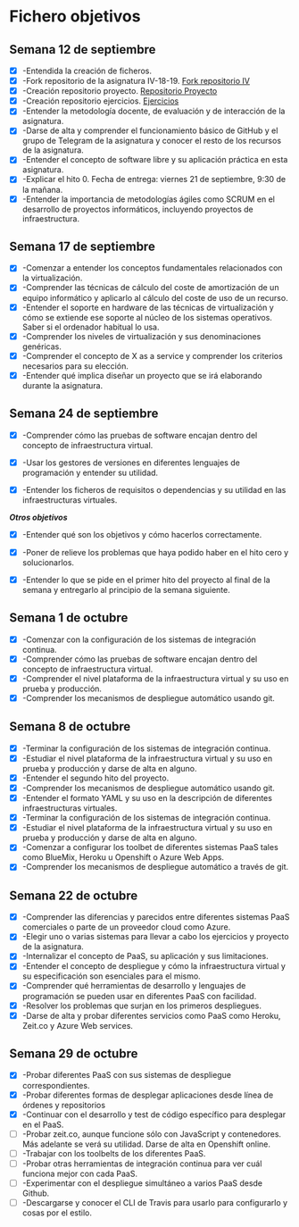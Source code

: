 # Fichero objetivos
## Semana 12 de septiembre
- [x] -Entendida la creación de ficheros.
- [x] -Fork repositorio de la asignatura IV-18-19. [Fork repositorio IV](https://github.com/juaneml/IV-18-19)
- [x] -Creación repositorio proyecto. [Repositorio Proyecto](https://github.com/juaneml/IV_1819_Proyecto)
- [x] -Creación repositorio ejercicios. [Ejercicios](https://github.com/juaneml/Ejercicios-IV)
- [x] -Entender la metodología docente, de evaluación y de interacción de la asignatura.
- [x] -Darse de alta y comprender el funcionamiento básico de GitHub y el grupo de Telegram de la asignatura y conocer el resto de los recursos de la asignatura.
- [x] -Entender el concepto de software libre y su aplicación práctica en esta asignatura.
- [x] -Explicar el hito 0. Fecha de entrega: viernes 21 de septiembre, 9:30 de la mañana.
- [x] -Entender la importancia de metodologías ágiles como SCRUM en el desarrollo de proyectos informáticos, incluyendo proyectos de infraestructura.

## Semana 17 de septiembre
- [x] -Comenzar a entender los conceptos fundamentales relacionados con la virtualización.
- [x] -Comprender las técnicas de cálculo del coste de amortización de un equipo informático y aplicarlo al cálculo del coste de uso de un recurso.
- [x] -Entender el soporte en hardware de las técnicas de virtualización y cómo se extiende ese soporte al núcleo de los sistemas operativos. Saber si el ordenador habitual lo usa.
- [x] -Comprender los niveles de virtualización y sus denominaciones genéricas.
- [x] -Comprender el concepto de X as a service y comprender los criterios necesarios para su elección.
- [x] -Entender qué implica diseñar un proyecto que se irá elaborando durante la asignatura.

## Semana 24 de septiembre
- [x] -Comprender cómo las pruebas de software encajan dentro del concepto de infraestructura virtual.

- [x] -Usar los gestores de versiones en diferentes lenguajes de programación y entender su utilidad.

- [x] -Entender los ficheros de requisitos o dependencias y su utilidad en las infraestructuras virtuales.

***Otros objetivos***
- [x] -Entender qué son los objetivos y cómo hacerlos correctamente.

- [x] -Poner de relieve los problemas que haya podido haber en el hito cero y solucionarlos.

- [x] -Entender lo que se pide en el primer hito del proyecto al final de la semana y entregarlo al principio de la semana siguiente.

## Semana 1 de octubre
- [x] -Comenzar con la configuración de los sistemas de integración continua.
- [x] -Comprender cómo las pruebas de software encajan dentro del concepto de infraestructura virtual.
- [x] -Comprender el nivel plataforma de la infraestructura virtual y su uso en prueba y producción.
- [x] -Comprender los mecanismos de despliegue automático usando git.

## Semana 8 de octubre
- [x] -Terminar la configuración de los sistemas de integración continua.
- [x] -Estudiar el nivel plataforma de la infraestructura virtual y su uso en prueba y producción y darse de alta en alguno.
- [x] -Entender el segundo hito del proyecto.
- [x] -Comprender los mecanismos de despliegue automático usando git.
- [x] -Entender el formato YAML y su uso en la descripción de diferentes infraestructuras virtuales.
- [x] -Terminar la configuración de los sistemas de integración continua.
- [x] -Estudiar el nivel plataforma de la infraestructura virtual y su uso en prueba y producción y darse de alta en alguno.
- [x] -Comenzar a configurar los toolbet de diferentes sistemas PaaS tales como BlueMix, Heroku u Openshift o Azure Web Apps.
- [x] -Comprender los mecanismos de despliegue automático a través de git.

## Semana 22 de octubre
- [x] -Comprender las diferencias y parecidos entre diferentes sistemas PaaS comerciales o parte de un proveedor cloud como Azure.
- [x] -Elegir uno o varias sistemas para llevar a cabo los ejercicios y proyecto de la asignatura.
- [x] -Internalizar el concepto de PaaS, su aplicación y sus limitaciones.
- [x] -Entender el concepto de despliegue y cómo la infraestructura virtual y su especificación son esenciales para el mismo.
- [x] -Comprender qué herramientas de desarrollo y lenguajes de programación se pueden usar en diferentes PaaS con facilidad.
- [x] -Resolver los problemas que surjan en los primeros despliegues.
- [x] -Darse de alta y probar diferentes servicios como PaaS como Heroku, Zeit.co y Azure Web services.

## Semana 29 de octubre
- [x] -Probar diferentes PaaS con sus sistemas de despliegue correspondientes.
- [x] -Probar diferentes formas de desplegar aplicaciones desde línea de órdenes y repositorios
- [x] -Continuar con el desarrollo y test de código específico para desplegar en el PaaS.
- [ ] -Probar zeit.co, aunque funcione sólo con JavaScript y contenedores. Más adelante se verá su utilidad. Darse de alta en Openshift online.
- [ ] -Trabajar con los toolbelts de los diferentes PaaS.
- [ ] -Probar otras herramientas de integración continua para ver cuál funciona mejor con cada PaaS.
- [ ] -Experimentar con el despliegue simultáneo a varios PaaS desde Github.
- [ ] -Descargarse y conocer el CLI de Travis para usarlo para configurarlo y cosas por el estilo.
